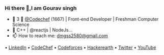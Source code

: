 ### Hi there 👋,I am Gourav singh

- 🔭 3 🌟 [@Codechef](https://github.com/CodeChef-Admin) (1667) | Front-end Developer | Freshman Computer Science
- 🌱 C++ | @reactjs | NodeJs...
- 📫 How to reach me: [dmgss2580@gmail.com](mailto:dmgss2580@gmail.com)


• [LinkedIn](https://www.linkedin.com/in/gouravsingh2580/)  • [CodeChef](https://www.codechef.com/users/gouravsingh258) • [Codeforces](https://codeforces.com/profile/Gourav.Singh)  • [Hackerearth](https://www.hackerearth.com/@gourav356) • [Twitter](https://twitter.com/Gouravsingh2580) • [YouTube](https://www.youtube.com/channel/UCIgmLzSqGPsDcAr5lwuQiZQ?view_as=subscriber) 

